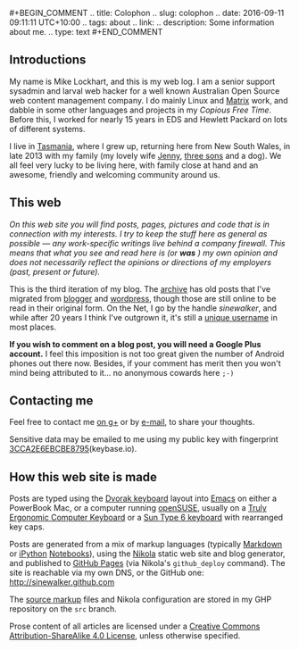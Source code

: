 #+BEGIN_COMMENT
.. title: Colophon
.. slug: colophon
.. date: 2016-09-11 09:11:11 UTC+10:00
.. tags: about
.. link:
.. description: Some information about me.
.. type: text
#+END_COMMENT

Introductions
----

My name is Mike Lockhart, and this is my web log. I am a senior support sysadmin
and larval web hacker for a well known Australian Open Source web content
management company. I do mainly Linux and
[Matrix](http://www.squiz.net/au/platform/matrix) work, and dabble in some other
languages and projects in my *Copious Free Time*. Before this, I worked for
nearly 15 years in EDS and Hewlett Packard on lots of different systems.


I live in [Tasmania](http://discovertasmania.com.au), where I grew up, returning
here from New South Wales, in late 2013 with my family (my lovely wife
[Jenny](http://www.pinterest.com/jen2779/), [three sons](http://xkcd.com/946)
and a dog). We all feel very lucky to be living here, with family close at hand
and an awesome, friendly and welcoming community around us.

This web
----

*On this web site you will find posts, pages, pictures and code that is in*
*connection with my interests. I try to keep the stuff here as general*
*as possible &mdash; any work-specific writings live behind a company*
*firewall. This means that what you see and read here is (or* ***was*** *) my*
*own opinion and does not necessarily reflect the opinions or directions*
*of my employers (past, present or future).*


This is the third iteration of my blog. The [archive](/archive/archive.html) has
old posts that I've migrated from [blogger](http://sinewalker.blogspot.com.au/)
and [wordpress](https://sinewalker.wordpress.com/), though those are still
online to be read in their original form. On the Net, I go by the handle
*sinewalker*, and while after 20 years I think I've outgrown it, it's still a
[unique username](https://duckduckgo.com/?q=sinewalker) in most places.


**If you wish to comment on a blog post, you will need a Google Plus account.**
I feel this imposition is not too great given the number of Android phones out
there now. Besides, if your comment has merit then you won't mind being
attributed to it... no anonymous cowards here `;-)`

Contacting me
----

Feel free to contact me [on g+](https://plus.google.com/+MichaelLockhart) or by
[e-mail](mailto:sinewalker@gmail.com), to share your thoughts.

Sensitive data may be emailed to me using my public key with fingerprint
[3CCA2E6EBCBE8795](https://keybase.io/sinewalker/key.asc)(keybase.io).

How this web site is made
----

Posts are typed using the
[Dvorak keyboard](http://milosophical.me/tags/dvorak.html) layout into
[Emacs](http://spacemacs.org/) on either a PowerBook Mac, or a computer running
[openSUSE](http://www.opensuse.org), usually on a
[Truly Ergonomic Computer Keyboard](https://www.trulyergonomic.com/store/truly-ergonomic-mechanical-ergonomic-keyboard)
or a [Sun Type 6 keyboard](https://deskthority.net/wiki/Sun_Type_6) with
rearranged key caps.

Posts are generated from a mix of markup languages (typically
[Markdown](http://daringfireball.net/projects/markdown/) or
[iPython](http://ipython.org/) [Notebooks](http://ipython.org/notebook.html)),
using the [Nikola](http://getnikola.com) static web site and blog generator, and
published to [GitHub Pages](https://pages.github.com/) (via Nikola's
`github_deploy` command). The site is reachable via my own DNS, or the GitHub
one: http://sinewalker.github.com

The [source markup](https://github.com/sinewalker/sinewalker.github.io/tree/src)
files and Nikola configuration are stored in my GHP repository on the `src` branch.

Prose content of all articles are licensed under a
[Creative Commons Attribution-ShareAlike 4.0 License](http://creativecommons.org/licenses/by-nc-sa/4.0/),
unless otherwise specified.
